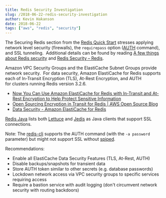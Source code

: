 ```yaml
---
title: Redis Security Investigation
slug: /2018-06-22-redis-security-investigation
author: Kevin Hakanson
date: 2018-06-22
tags: ["aws", "redis", "security"]
---
```

The Securing Redis section from the [Redis Quick Start](https://redis.io/topics/quickstart#securing-redis) stresses applying network level security (firewalls), the `requirepass` option ([AUTH](https://redis.io/commands/auth) command), and SSL tunneling.  Additional details can be found by reading [A few things about Redis security](http://antirez.com/news/96) and [Redis Security – Redis](https://redis.io/topics/security).

Amazon VPC Security Groups and the ElastiCache Subnet Groups provide network security.  For data security, Amazon ElastiCache for Redis supports each of In-Transit Encryption (TLS), At-Rest Encryption, and AUTH for clusters running Redis version 3.2.6.

* [Now You Can Use Amazon ElastiCache for Redis with In-Transit and At-Rest Encryption to Help Protect Sensitive Information](https://aws.amazon.com/blogs/security/amazon-elasticache-now-supports-encryption-for-elasticache-for-redis/)
* [Open Sourcing Encryption in Transit for Redis | AWS Open Source Blog](https://aws.amazon.com/blogs/opensource/open-sourcing-encryption-in-transit-redis/)
* [Data Security - Amazon ElastiCache for Redis](https://docs.aws.amazon.com/AmazonElastiCache/latest/red-ug/encryption.html)

[Redis Java](https://redislabs.com/lp/redis-java/) lists both [Lettuce](https://github.com/mp911de/lettuce/) and [Jedis](https://github.com/xetorthio/jedis) as Java clients that support SSL connections.

Note: The [redis-cli](https://redis.io/topics/rediscli) supports the AUTH command (with the `-a password` parameter) but might not support SSL without [spiped](http://www.tarsnap.com/spiped.html).

Recommendations:

* Enable all ElastiCache Data Security Features (TLS, At-Rest, AUTH)
* Disable backups/snapshots for transient data
* Store AUTH token similar to other secrets (e.g. database passwords)
* Lockdown network access via VPC security groups to specific services requiring access
* Require a bastion service with audit logging (don't circumvent network security with routing backdoors)
